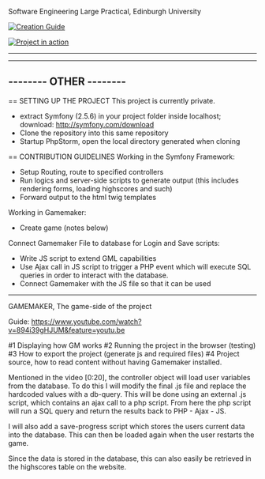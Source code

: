 Software Engineering Large Practical, Edinburgh University

[![Creation Guide](https://img.youtube.com/vi/894i39gHJUM/default.jpg)](https://youtu.be/894i39gHJUM)

[![Project in action](https://img.youtube.com/vi/9hUZTXsLuDc/default.jpg)](https://youtu.be/9hUZTXsLuDc)

_______________________
-----------------------
-------- OTHER --------
-----------------------
== SETTING UP THE PROJECT
This project is currently private.
- extract Symfony (2.5.6) in your project folder inside localhost; download: http://symfony.com/download
- Clone the repository into this same repository
- Startup PhpStorm, open the local directory generated when cloning

== CONTRIBUTION GUIDELINES
Working in the Symfony Framework:
- Setup Routing, route to specified controllers
- Run logics and server-side scripts to generate output (this includes rendering forms, loading highscores and such)
- Forward output to the html twig templates

Working in Gamemaker:
- Create game (notes below)

Connect Gamemaker File to database for Login and Save scripts:
- Write JS script to extend GML capabilities
- Use Ajax call in JS script to trigger a PHP event which will execute SQL queries in order to interact with the database.
- Connect Gamemaker with the JS file so that it can be used


_______________________
GAMEMAKER, The game-side of the project

Guide: https://www.youtube.com/watch?v=894i39gHJUM&feature=youtu.be

#1 Displaying how GM works
#2 Running the project in the browser (testing)
#3 How to export the project (generate js and required files)
#4 Project source, how to read content without having Gamemaker installed.

Mentioned in the video [0:20], the controller object will load user variables from the database. To do this I will modify the final .js file and replace the hardcoded values with a db-query.
This will be done using an external .js script, which contains an ajax call to a php script. From here the php script will run a SQL query and return the results back to PHP - Ajax - JS.

I will also add a save-progress script which stores the users current data into the database. This can then be loaded again when the user restarts the game.

Since the data is stored in the database, this can also easily be retrieved in the highscores table on the website.
